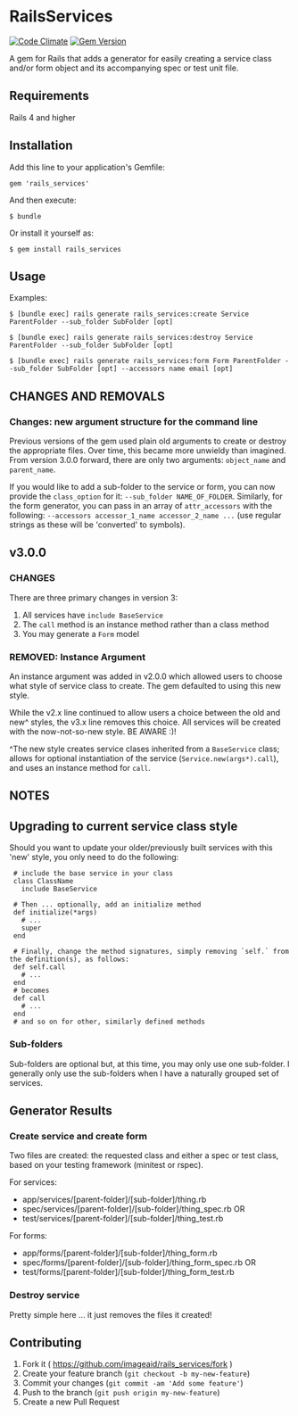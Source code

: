 # RailsServices

[![Code Climate](https://codeclimate.com/github/imageaid/rails_service_generator.png)](https://codeclimate.com/github/imageaid/rails_service_generator) 
[![Gem Version](https://badge.fury.io/rb/rails_services.svg)](http://badge.fury.io/rb/rails_services)  

A gem for Rails that adds a generator for easily creating a service class and/or form object and its accompanying spec or test unit file.

## Requirements 
Rails 4 and higher

## Installation
Add this line to your application's Gemfile:

    gem 'rails_services'

And then execute:

    $ bundle

Or install it yourself as:

    $ gem install rails_services

## Usage
Examples: 

    $ [bundle exec] rails generate rails_services:create Service ParentFolder --sub_folder SubFolder [opt]
    
    $ [bundle exec] rails generate rails_services:destroy Service ParentFolder --sub_folder SubFolder [opt]
    
    $ [bundle exec] rails generate rails_services:form Form ParentFolder --sub_folder SubFolder [opt] --accessors name email [opt]

## CHANGES AND REMOVALS    
### Changes: new argument structure for the command line
Previous versions of the gem used plain old arguments to create or destroy the appropriate files. Over time, this became more unwieldy than imagined. From version 3.0.0 forward, there are only two arguments: `object_name` and `parent_name`. 

If you would like to add a sub-folder to the service or form, you can now provide the `class_option` for it: `--sub_folder NAME_OF_FOLDER`. Similarly, for the form generator, you can pass in an array of `attr_accessors` with  the following: `--accessors accessor_1_name accessor_2_name ...` (use regular strings as these will be 'converted' to symbols). 

## v3.0.0
### CHANGES
There are three primary changes in version 3: 

1. All services have `include BaseService` 
2. The `call` method is an instance method rather than a class method
3. You may generate a `Form` model

### REMOVED: Instance Argument 
An instance argument was added in v2.0.0 which allowed users to choose what style of service class to create. The gem defaulted to using this new style. 

While the v2.x line continued to allow users a choice between the old and new^ styles, the v3.x line removes this choice. All services will be created with the now-not-so-new style. BE AWARE :)!

^The new style creates service clases inherited from a `BaseService` class; allows for optional instantiation of the service (`Service.new(args*).call`), and uses an instance method for `call`. 

## NOTES 
## Upgrading to current service class style 
Should you want to update your older/previously built services with this 'new' style, you only need to do the following:

     # include the base service in your class
     class ClassName
       include BaseService

     # Then ... optionally, add an initialize method 
     def initialize(*args)
       # ... 
       super
     end
     
     # Finally, change the method signatures, simply removing `self.` from the definition(s), as follows: 
     def self.call
       # ...
     end
     # becomes
     def call
       # ...
     end
     # and so on for other, similarly defined methods

### Sub-folders
Sub-folders are optional but, at this time, you may only use one sub-folder. I generally only use the sub-folders when I have a naturally grouped set of services.

## Generator Results
### Create service and create form
Two files are created: the requested class and either a spec or test class, based on your testing framework (minitest or rspec).

For services: 

+ app/services/[parent-folder]/[sub-folder]/thing.rb
+ spec/services/[parent-folder]/[sub-folder]/thing_spec.rb OR
+ test/services/[parent-folder]/[sub-folder]/thing_test.rb

For forms: 

+ app/forms/[parent-folder]/[sub-folder]/thing_form.rb
+ spec/forms/[parent-folder]/[sub-folder]/thing_form_spec.rb OR
+ test/forms/[parent-folder]/[sub-folder]/thing_form_test.rb

### Destroy service
Pretty simple here ... it just removes the files it created!

## Contributing
1. Fork it ( https://github.com/imageaid/rails_services/fork )
2. Create your feature branch (`git checkout -b my-new-feature`)
3. Commit your changes (`git commit -am 'Add some feature'`)
4. Push to the branch (`git push origin my-new-feature`)
5. Create a new Pull Request

